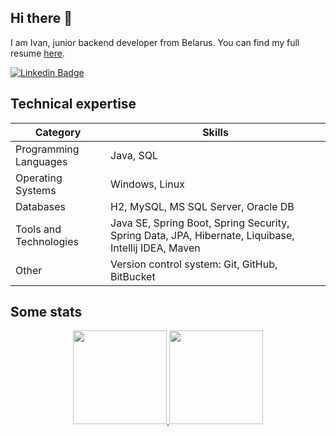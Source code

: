 <!--
View counter: https://github.com/antonkomarev/github-profile-views-counter/blob/master/README.md
Reset the views counter (login using GitHub): https://yhype.me/ghpvc
GitHub emoji list: https://github.com/ikatyang/emoji-cheat-sheet#readme
How to write Readme.md: https://gist.github.com/Jekins/2bf2d0638163f1294637#Emphasis
-->

## Hi there 👋

I am Ivan, junior backend developer from Belarus. You can find my full resume [here](https://github.com/Ivanshka/Resume#readme).

[![Linkedin Badge](https://img.shields.io/badge/-Ivanshka-blue?style=flat&logo=Linkedin&logoColor=white)](https://www.linkedin.com/in/ivanshka)
<img src="https://komarev.com/ghpvc/?username=Ivanshka&color=brightgreen" alt=""/>

## Technical expertise
| Category | Skills |
| ------ | ------ |
| Programming Languages | Java, SQL |
| Operating Systems | Windows, Linux |
| Databases | H2, MySQL, MS SQL Server, Oracle DB |
| Tools and Technologies | Java SE, Spring Boot, Spring Security, Spring Data, JPA, Hibernate, Liquibase, Intellij IDEA, Maven |
| Other | Version control system: Git, GitHub, BitBucket |

## Some stats
<p align='center'>
   <a href="https://github-readme-stats.vercel.app/api?username=Ivanshka&show_icons=true&count_private=true">
      <img height=150
           src="https://github-readme-stats.vercel.app/api?username=Ivanshka&show_icons=true&count_private=true"/>
   </a>
   <a href="https://github.com/Ivanshka/github-readme-stats">
      <img height=150
           src="https://github-readme-stats.vercel.app/api/top-langs/?username=Ivanshka&layout=compact"/>
   </a>
</p>
